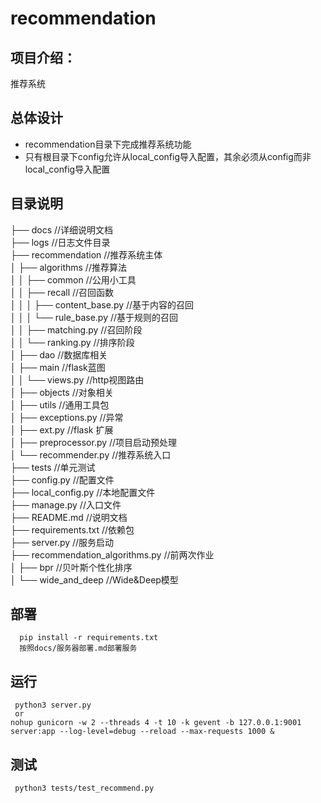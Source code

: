 # recommendation

## 项目介绍：
推荐系统

## 总体设计
- recommendation目录下完成推荐系统功能  
- 只有根目录下config允许从local_config导入配置，其余必须从config而非local_config导入配置 


##  目录说明     
├── docs  //详细说明文档     
├── logs  //日志文件目录       
├── recommendation //推荐系统主体              
│   ├── algorithms  //推荐算法       
│   │   ├── common //公用小工具                  
│   │   ├── recall //召回函数             
│   │   │   ├── content_base.py //基于内容的召回           
│   │   │   └── rule_base.py //基于规则的召回      
│   │   ├── matching.py //召回阶段      
│   │   └── ranking.py //排序阶段        
│   ├── dao  //数据库相关                     
│   ├── main  //flask蓝图        
│   │   └── views.py  //http视图路由                           
│   ├── objects  //对象相关      
│   ├── utils   //通用工具包               
│   ├── exceptions.py  //异常          
│   ├── ext.py  //flask 扩展    
│   ├── preprocessor.py  //项目启动预处理     
│   └── recommender.py  //推荐系统入口   
├── tests  //单元测试  
├── config.py  //配置文件    
├── local_config.py  //本地配置文件  
├── manage.py  //入口文件    
├── README.md  //说明文档   
├── requirements.txt  //依赖包   
├── server.py  //服务启动     
├── recommendation_algorithms.py  //前两次作业        
│   ├── bpr  //贝叶斯个性化排序      
│   └──  wide_and_deep  //Wide&Deep模型      


## 部署
      pip install -r requirements.txt
      按照docs/服务器部署.md部署服务


## 运行
     python3 server.py
     or
    nohup gunicorn -w 2 --threads 4 -t 10 -k gevent -b 127.0.0.1:9001 server:app --log-level=debug --reload --max-requests 1000 &

## 测试
     python3 tests/test_recommend.py

